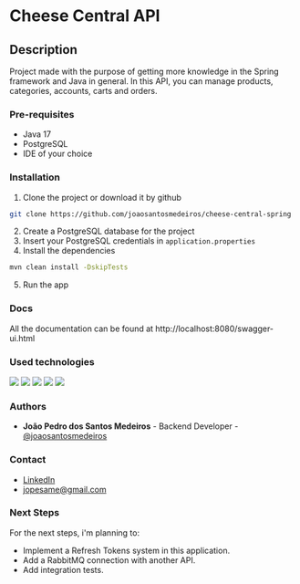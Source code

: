 # Cheese Central API
## Description

Project made with the purpose of getting more knowledge in the Spring framework and Java in general. In this API, you can manage products, categories, accounts, carts and orders.

### Pre-requisites
* Java 17
* PostgreSQL
* IDE of your choice

### Installation
1. Clone the project or download it by github
```bash
git clone https://github.com/joaosantosmedeiros/cheese-central-spring
```

2. Create a PostgreSQL database for the project
3. Insert your PostgreSQL credentials in `application.properties`
4. Install the dependencies
```bash
mvn clean install -DskipTests
```
5. Run the app

### Docs
All the documentation can be found at http://localhost:8080/swagger-ui.html

### Used technologies
<img src="https://img.shields.io/badge/PostgreSQL-316192?style=for-the-badge&logo=postgresql&logoColor=white" />
<img src="https://img.shields.io/badge/Postman-FF6C37?style=for-the-badge&logo=Postman&logoColor=white" />
<img src="https://img.shields.io/badge/Spring-6DB33F?style=for-the-badge&logo=spring&logoColor=white">
<img src="https://img.shields.io/badge/Swagger-85EA2D?style=for-the-badge&logo=Swagger&logoColor=white">
<img src="https://img.shields.io/badge/JWT-000000?style=for-the-badge&logo=JSON%20web%20tokens&logoColor=white">

### Authors
* **João Pedro dos Santos Medeiros** - Backend Developer - [@joaosantosmedeiros](https://github.com/joaosantosmedeiros)

### Contact
* [LinkedIn](https://www.linkedin.com/in/joao-pedro-dos-santos-medeiros)
* <jopesame@gmail.com>

### Next Steps
For the next steps, i'm planning to:
* Implement a Refresh Tokens system in this application.
* Add a RabbitMQ connection with another API.
* Add integration tests.